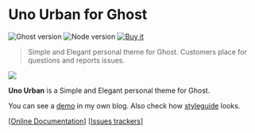# Uno Urban for Ghost

![Ghost version](https://img.shields.io/badge/Ghost-0.8.x-brightgreen.svg?style=flat-square) ![Node version](https://img.shields.io/badge/node-^4.2.0-yellow.svg?style=flat-square) [![Buy it](https://img.shields.io/badge/buy-5$-ff69b4.svg?style=flat-square)](https://sellfy.com/p/G5kK)

> Simple and Elegant personal theme for Ghost.
> Customers place for questions and reports issues.

[<img src="https://i.imgur.com/AtTXdHk.jpg">](https://sellfy.com/p/G5kK)

**Uno Urban** is a Simple and Elegant personal theme for Ghost.

You can see a [demo](https://kikobeats.com) in my own blog. Also check how [styleguide](https://kikobeats.com/styleguide) looks.

[[Online Documentation](https://kikobeats.github.io/uno-urban)] [[Issues trackers](https://github.com/Kikobeats/uno-urban/issues)]
